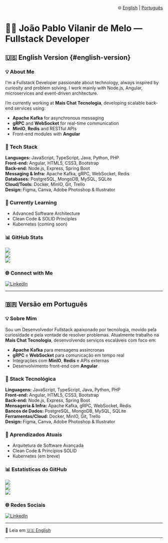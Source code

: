 <p align="right">
🌐 <a href="#english-version">English</a> | <a href="#-versão-em-português">Português</a>
</p>

# 👨‍💻 João Pablo Vilanir de Melo — Fullstack Developer

## 🇺🇸 English Version {#english-version}

### 💡 About Me
I'm a Fullstack Developer passionate about technology, always inspired by curiosity and problem solving. I work mainly with Node.js, Angular, microservices and event-driven architecture.

I’m currently working at **Mais Chat Tecnologia**, developing scalable back-end services using:

- **Apache Kafka** for asynchronous messaging
- **gRPC** and **WebSocket** for real-time communication
- **MinIO**, **Redis** and RESTful APIs
- Front-end modules with **Angular**

### 🧰 Tech Stack
**Languages:** JavaScript, TypeScript, Java, Python, PHP  
**Front-end:** Angular, HTML5, CSS3, Bootstrap  
**Back-end:** Node.js, Express, Spring Boot  
**Messaging & Infra:** Apache Kafka, gRPC, WebSocket, Redis  
**Databases:** PostgreSQL, MongoDB, MySQL, SQLite  
**Cloud/Tools:** Docker, MinIO, Git, Trello  
**Design:** Figma, Canva, Adobe Photoshop & Illustrator

### 📌 Currently Learning
- Advanced Software Architecture
- Clean Code & SOLID Principles
- Kubernetes (coming soon)

### 📊 GitHub Stats
![](https://github-readme-stats.vercel.app/api?username=JPabloVM&theme=dark&hide_border=false&include_all_commits=true&count_private=true)  
![](https://github-readme-streak-stats.herokuapp.com/?user=JPabloVM&theme=dark&hide_border=false)  
![](https://github-readme-stats.vercel.app/api/top-langs/?username=JPabloVM&theme=dark&hide_border=false&layout=compact)

### 🌐 Connect with Me
[![LinkedIn](https://img.shields.io/badge/LinkedIn-%230077B5.svg?logo=linkedin&logoColor=white)](https://www.linkedin.com/in/jo%C3%A3o-pablo-vilanir-9033b01b2)


---

## 🇧🇷 Versão em Português

### 💡 Sobre Mim
Sou um Desenvolvedor Fullstack apaixonado por tecnologia, movido pela curiosidade e pela vontade de resolver problemas. Atualmente trabalho na **Mais Chat Tecnologia**, desenvolvendo serviços escaláveis com foco em:

- **Apache Kafka** para mensagens assíncronas
- **gRPC** e **WebSocket** para comunicação em tempo real
- Integrações com **MinIO**, **Redis** e APIs externas
- Desenvolvimento front-end com **Angular**

### 🧰 Stack Tecnológica
**Linguagens:** JavaScript, TypeScript, Java, Python, PHP  
**Front-end:** Angular, HTML5, CSS3, Bootstrap  
**Back-end:** Node.js, Express, Spring Boot  
**Mensageria & Infra:** Apache Kafka, gRPC, WebSocket, Redis  
**Bancos de Dados:** PostgreSQL, MongoDB, MySQL, SQLite  
**Ferramentas/Cloud:** Docker, MinIO, Git, Trello  
**Design:** Figma, Canva, Adobe Photoshop & Illustrator

### 📌 Aprendizados Atuais
- Arquitetura de Software Avançada
- Clean Code & Princípios SOLID
- Kubernetes (em breve)

### 📊 Estatísticas do GitHub
![](https://github-readme-stats.vercel.app/api?username=JPabloVM&theme=dark&hide_border=false&include_all_commits=true&count_private=true)  
![](https://github-readme-streak-stats.herokuapp.com/?user=JPabloVM&theme=dark&hide_border=false)  
![](https://github-readme-stats.vercel.app/api/top-langs/?username=JPabloVM&theme=dark&hide_border=false&layout=compact)

### 🌐 Redes Sociais
[![LinkedIn](https://img.shields.io/badge/LinkedIn-%230077B5.svg?logo=linkedin&logoColor=white)](https://www.linkedin.com/in/jo%C3%A3o-pablo-vilanir-9033b01b2)

---

🔁 Leia em [🇺🇸 English](#english-version)

---